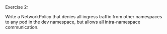Exercise 2:

Write a NetworkPolicy that denies all ingress traffic from other namespaces to any pod 
in the dev namespace, but allows all intra-namespace communication.
